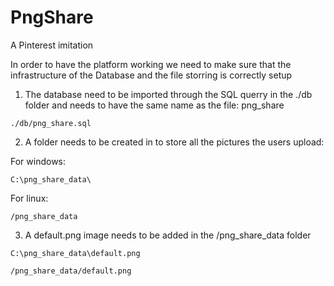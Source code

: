# PngShare
A Pinterest imitation 

In order to have the platform working we need to make sure that the infrastructure of the Database and the file storring is correctly setup

1) The database need to be imported through the SQL querry in the ./db folder and needs to have the same name as the file: png_share
```
./db/png_share.sql
```

2) A folder needs to be created in to store all the pictures the users upload:
    
For windows:
```
C:\png_share_data\
```

For linux:
```
/png_share_data
```

3) A default.png image needs to be added in the /png_share_data folder
```
C:\png_share_data\default.png
```

```
/png_share_data/default.png
```
